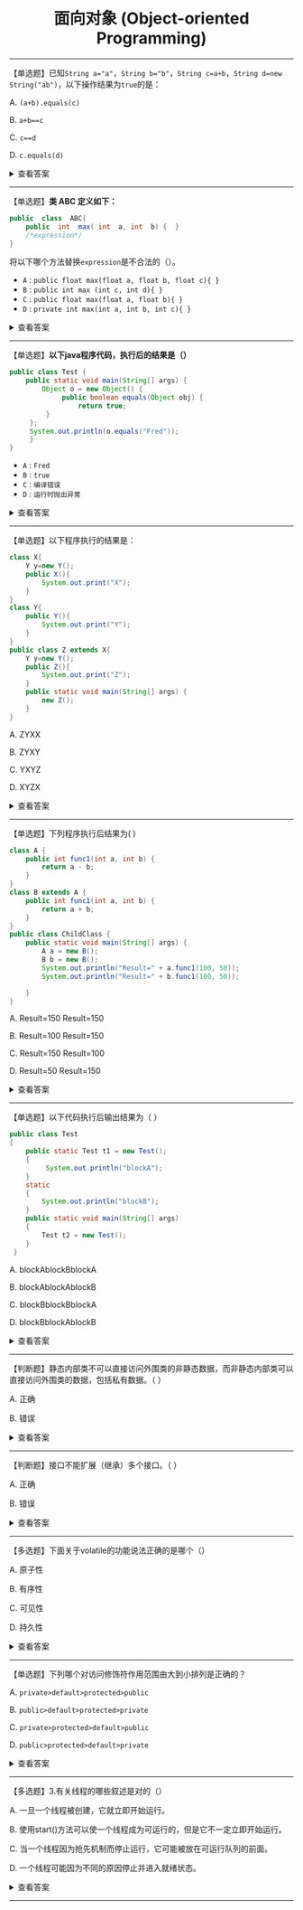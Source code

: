 <div align="center">

<h1>面向对象 (Object-oriented Programming)</h1>

</div>

---


【单选题】已知`String a="a"`，`String b="b"`，`String c=a+b`，`String d=new String("ab")`，以下操作结果为`true`的是：

A. `(a+b).equals(c)`

B. `a+b==c`

C. `c==d`

D. `c.equals(d)`

<details>
<summary> 查看答案</summary>


> **正确答案：A和D**

知识点总结：

> **1. == 和 equals() 比较：**

- **== 操作符：**
  - 用于比较基本数据类型时，比较的是值。
  - 用于比较引用类型时，比较的是引用指向的地址。

- **equals() 方法：**
  - 在Object类中，其作用与 == 相同。
  - 在String类中，被重写，比较的是对象中的内容。

> **2. String对象的两种创建方式：**

- **第一种方式：**
  - `String str1 = "aaa";`
  - 字符串字面量在常量池中创建，如果常量池中已存在，则直接引用。

- **第二种方式：**
  - `String str2 = new String("aaa");`
  - 会在堆中和常量池中（如果常量池中还没有相同的字符串对象）创建两个对象。

- **比较：**
  - `System.out.println(str1 == str2); // false`

> **3. String类型的常量池：**

- **两种使用方法：**
  - 直接使用双引号声明的String对象会存储在常量池中。
  - 使用`String.intern()`方法，如果常量池中已包含相同内容的字符串，则返回常量池中的引用，否则在常量池中创建并返回引用。

- **示例：**
  ```java
  String s1 = new String("AAA");
  String s2 = s1.intern();
  String s3 = "AAA";
  System.out.println(s2);        // AAA
  System.out.println(s1 == s2);  // false
  System.out.println(s2 == s3);  // true
  ```

> **4. 字符串拼接：**

- **不同方式的对象创建：**
  ```java
  String a = "a";             // 常量池中的对象
  String b = "b";             // 常量池中的对象
  String str1 = "a" + "b";   // 常量池中的对象
  String str2 = a + b;       // 在堆上创建的新对象
  String str3 = "ab";        // 常量池中的对象
  ```
- **比较：**
  ```java
  System.out.println(str1 == str2); // false
  System.out.println(str1 == str3); // true
  System.out.println(str2 == str3); // false
  ```

</details>

---


【单选题】**类 ABC 定义如下：**

```java
public  class  ABC{
    public  int  max( int  a, int  b) {  }
    /*expression*/
}
```


将以下哪个方法替换`expression`是不合法的（）。

- `A` :  `public float max(float a, float b, float c){ }`
- `B` :  `public int max (int c, int d){ }`
- `C` :  `public float max(float a, float b){ }`
- `D` :  `private int max(int a, int b, int c){ }`

<details>
<summary> 查看答案</summary>

**正确答案：B**

知识点：重载是在编译期通过方法中形参的静态类型确定调用方法版本的过程。重载是多态在编译期的表现形式。

重载的判定只有两个条件：（1）方法名一致；（2）形参列表不同

</details>

---


【单选题】**以下java程序代码，执行后的结果是（）**

```java
public class Test {
    public static void main(String[] args) {   
        Object o = new Object() {  
             public boolean equals(Object obj) {  
                 return true; 
         }
     };   
     System.out.println(o.equals("Fred"));
     }
}
```

- `A` :  `Fred`
- `B` :  `true`
- `C` :  `编译错误`
- `D` :  `运行时抛出异常`

<details>
<summary> 查看答案</summary>

**正确答案：B**

知识点：代码创建了一个匿名内部类的实例，并覆盖了`equals`方法，使其始终返回true。然后，通过`o.equals("Fred")`调用了这个覆盖后的`equals`方法。因此打印`true`。

相当于重写了一个永远返回`true`的`equals()`方法。

</details>

---

【单选题】以下程序执行的结果是：

```java
class X{
    Y y=new Y();
    public X(){
        System.out.print("X");
    }
}
class Y{
    public Y(){
        System.out.print("Y");
    }
}
public class Z extends X{
    Y y=new Y();
    public Z(){
        System.out.print("Z");
    }
    public static void main(String[] args) {
        new Z();
    }
}
```

A. ZYXX

B. ZYXY

C. YXYZ

D. XYZX

<details>
<summary> 查看答案</summary>

**正确答案：C**

知识点：

我们来看一下类初始化过程中的顺序：

1. 父类的**静态成员变量**和**静态代码块**按照它们在类中的声明顺序依次执行。
2. 子类的**静态成员变量**和**静态代码块**按照它们在类中的声明顺序依次执行。
3. 父类的**实例成员变量**、**非静态代码块**按照它们在类中的声明顺序依次执行。
4. **父类的构造方法**执行。
5. 子类的**实例成员变量**、**非静态代码块**按照它们在类中的声明顺序依次执行。
6. **子类的构造方法**执行。

> 注意：对于静态成员变量和静态代码块，它们在类加载时就会执行，而不需要等到实例化对象。而实例成员变量、非静态代码块以及构造方法是在实例化对象时执行的。
>
> 另外，对于构造方法，子类的构造方法在执行时会先调用父类的构造方法，确保父类的初始化工作先完成。

按照这个流程，在这道题中：

1. 首先会初始化父类`X`的普通成员变量`y`。因此输出`Y`；
2. 接着执行父类`X`的构造方法，因此输出`X`；
3. 然后初始化子类的普通成员变量`y`，因此输出`Y`；
4. 最后执行子类的构造方法，输出`Z`。

</details>

---

【单选题】下列程序执行后结果为( )

```java
class A {
    public int func1(int a, int b) {
        return a - b;
    }
}
class B extends A {
    public int func1(int a, int b) {
        return a + b;
    }
}
public class ChildClass {
    public static void main(String[] args) {
        A a = new B();
        B b = new B();
        System.out.println("Result=" + a.func1(100, 50));
        System.out.println("Result=" + b.func1(100, 50));

    }
}
```

A. Result=150 Result=150

B. Result=100 Result=150

C. Result=150 Result=100

D. Result=50 Result=150

<details>
<summary> 查看答案</summary>

**正确答案：A**

知识点：

**“编译看左边，运行看右边”**，在编译时，Java会看左边引用类型是否能正确编译通过，而在运行时，实际执行的是对象的方法，即运行看右边。

对本题而言，编译时候会发现左边满足条件所以编译通过，运行时候又会调用右边也就是 `class B` 的方法，所以答案都是150。 

> **多态性**： 在Java中，多态性允许一个对象以多种形式存在。具体到这个例子中，对象a声明为A类，但实际上指向了B类的实例。这就是多态性的体现，一个对象可以被当作其父类类型来引用。
>
> **方法覆盖**： 在类B中，它继承了类A并覆盖了func1方法。方法覆盖是指在子类中重新定义（覆盖）父类中已有的方法。当子类对象调用这个方法时，会执行子类中的版本而不是父类中的版本。

</details>


---

【单选题】以下代码执行后输出结果为（ ）

```java
public class Test
{
    public static Test t1 = new Test();
    {
         System.out.println("blockA");
    }
    static
    {
        System.out.println("blockB");
    }
    public static void main(String[] args)
    {
        Test t2 = new Test();
    }
 }
```

A. blockAblockBblockA

B. blockAblockAblockB

C. blockBblockBblockA

D. blockBblockAblockB

<details>
<summary> 查看答案</summary>

**正确答案：A**

首先，需要明白类的加载顺序：

1. 父类静态对象和静态代码块
2. 子类静态对象和静态代码块 
3. 父类非静态对象和非静态代码块
4. 父类构造函数
5. 非静态对象和非静态代码块
6. 子类构造函数

其中：

- 类中静态块按照声明顺序执行
- 并且(1)和(2)不需要调用new类实例的时候就执行了(意思就是在类加载到方法区的时候执行的)

因而，整体的执行顺序为
  


```java
public class Test
{
    public static Test t1 = new Test();  //(1)
    {
         System.out.println("blockA");
    }
    static
    {
        System.out.println("blockB");  //(2)
    }
    public static void main(String[] args)
    {
        Test t2 = new Test(); //(3)
    }
 }
```

在执行(1)时创建了一个Test对象，在这个过程中会执行非静态代码块和缺省的无参构造函数，在执行非静态代码块时就输出了blockA；然后执行(2)输出blockB；执行(3)的过程同样会执行非静态代码块和缺省的无参构造函数，在执行非静态代码块时输出blockA。因此，最终的结果为：

```bash
blockA
blockB
blockA
```

至于对`t1`进行初始化时，为什么不先执行`static`代码块，而是先执行构造代码块。这是因为**静态成员变量和静态代码块的优先级是相同的**，先定义的先执行，如果把静态代码块放在静态成员前面，则输出 `BAA`，可以自己试一下。

</details>

---

【判断题】静态内部类不可以直接访问外围类的非静态数据，而非静态内部类可以直接访问外围类的数据，包括私有数据。（ ）

A. 正确

B. 错误

<details>
<summary> 查看答案</summary>

**正确答案：A**

总结：

对于**非静态内部类**来说：

1. 可以访问外围类的非静态数据，包括私有数据
2. 可以访问外围类的静态数据，包括静态私有数据

对于**静态内部类**来说：

1. 不能访问外围类的非静态数据
2. 可以访问外围类的静态数据，包括静态私有数据


</details>

---


【判断题】接口不能扩展（继承）多个接口。（ ）

A. 正确

B. 错误

<details>
<summary> 查看答案</summary>

**正确答案：B**

在Java中，一个接口可以扩展（继承）多个接口。这是Java支持的一种形式的多重继承。

> Java中类是单继承，但接口可以多继承，`Interfere1 extends Interface2,Interface3...`


</details>

---

【多选题】下面关于volatile的功能说法正确的是哪个（）

A. 原子性

B. 有序性

C. 可见性

D. 持久性

<details>
<summary> 查看答案</summary>

**正确答案：B C**

A选项，`volatile`关键字对任意单个`volatile`变量的的读写操作可以保证原子性，但类似于`volatile++`这种复合操作就无法保证原子性了。如果需要对这种复合操作保证原子性，最好用`synchronized`关键字。即`synchronized`保证三大性，原子性，有序性，可见性，`volatile`保证有序性，可见性，不能保证原子性。

B选项，为了实现`volatile`的内存语义，编译器在生成字节码时会在指令序列中插入内存屏障来禁止特定类型的处理器重排序，以此来保证有序性。

C选项，可见性是指当多个线程并发访问共享变量时，一个线程对共享变量的修改，其它线程能够立即看到。对于一个`volatile`变量的读，总是能看到对这个`volatile`变量最后的写入，保证了可见性。

D选项为干扰选项。

</details>

---


【单选题】下列哪个对访问修饰符作用范围由大到小排列是正确的？

A. `private>default>protected>public`

B. `public>default>protected>private`

C. `private>protected>default>public`

D. `public>protected>default>private`

<details>
<summary> 查看答案</summary>

**正确答案：D**

- `public` 可以被当前类，子类，包，其他包访问；
- `protected` 可以被当前类，子类，包访问；
- `default` 可以被可以被当前类，包内访问；
- `private` 只能被当前类访问。

</details>

---

【多选题】3.有关线程的哪些叙述是对的（）

A. 一旦一个线程被创建，它就立即开始运行。

B. 使用start()方法可以使一个线程成为可运行的，但是它不一定立即开始运行。

C. 当一个线程因为抢先机制而停止运行，它可能被放在可运行队列的前面。

D. 一个线程可能因为不同的原因停止并进入就绪状态。

<details>

<summary> 查看答案</summary>

**正确答案：BCD**

选项A是错误的，因为线程在被创建后并不会立即开始运行。线程的生命周期包括新建、就绪、运行、阻塞和结束五个状态。当线程被创建后，它首先进入新建状态，然后通过调用`start()`方法进入就绪状态，等待系统的线程调度器调度。

选项B是正确的，调用`start()`方法会使线程进入就绪状态，但并不意味着线程会立即开始运行。线程何时开始运行取决于操作系统的线程调度策略。

选项C也是正确的，当一个线程因为抢先机制而暂停运行，它可能被放在可运行队列的前面。这是因为在抢先式调度策略中，优先级高的线程总是优先于优先级低的线程运行。

选项D是正确的，一个线程可能因为各种原因（如等待I/O操作完成、等待获取锁等）从运行状态变为阻塞状态，当这些条件满足后，线程又会重新进入就绪状态，等待线程调度器的调度。

</details>

---

<!-- <details>
<summary> 查看答案</summary>

**正确答案：**

知识点：



</details> -->